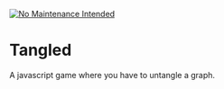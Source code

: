 [![No Maintenance Intended](http://unmaintained.tech/badge.svg)](http://unmaintained.tech/)

# Tangled

A javascript game where you have to untangle a graph. 
